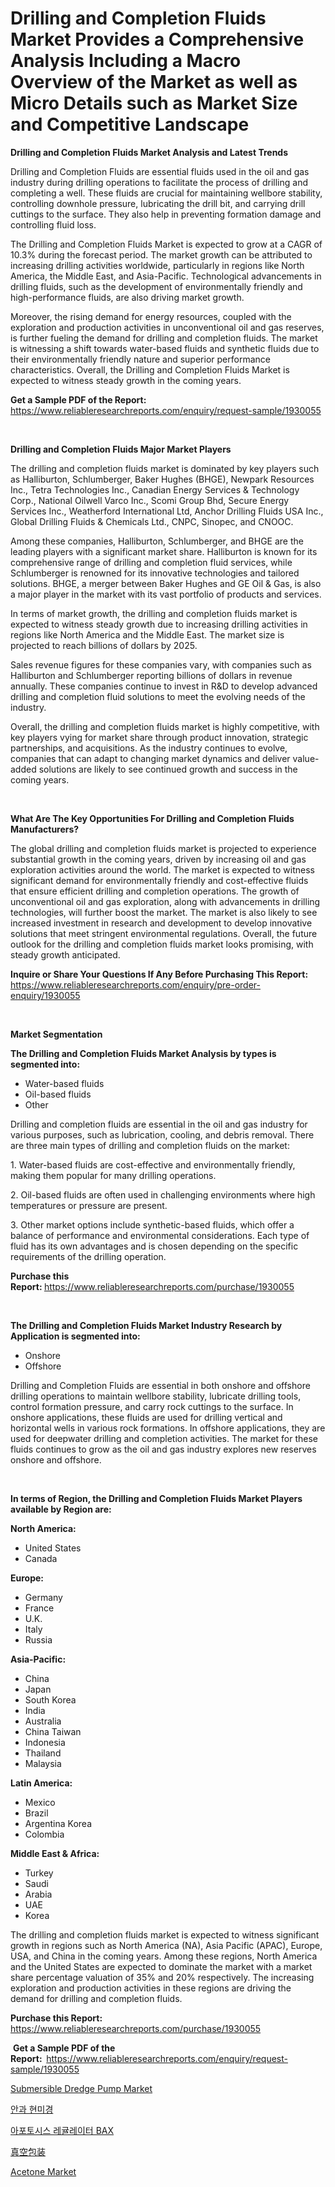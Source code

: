 <p><h1>Drilling and Completion Fluids Market Provides a Comprehensive Analysis Including a Macro Overview of the Market as well as Micro Details such as Market Size and Competitive Landscape</h1></p><p><strong>Drilling and Completion Fluids Market Analysis and Latest Trends</strong></p>
<p><p>Drilling and Completion Fluids are essential fluids used in the oil and gas industry during drilling operations to facilitate the process of drilling and completing a well. These fluids are crucial for maintaining wellbore stability, controlling downhole pressure, lubricating the drill bit, and carrying drill cuttings to the surface. They also help in preventing formation damage and controlling fluid loss.</p><p>The Drilling and Completion Fluids Market is expected to grow at a CAGR of 10.3% during the forecast period. The market growth can be attributed to increasing drilling activities worldwide, particularly in regions like North America, the Middle East, and Asia-Pacific. Technological advancements in drilling fluids, such as the development of environmentally friendly and high-performance fluids, are also driving market growth.</p><p>Moreover, the rising demand for energy resources, coupled with the exploration and production activities in unconventional oil and gas reserves, is further fueling the demand for drilling and completion fluids. The market is witnessing a shift towards water-based fluids and synthetic fluids due to their environmentally friendly nature and superior performance characteristics. Overall, the Drilling and Completion Fluids Market is expected to witness steady growth in the coming years.</p></p>
<p><strong>Get a Sample PDF of the Report:&nbsp;</strong> <a href="https://www.reliableresearchreports.com/enquiry/request-sample/1930055">https://www.reliableresearchreports.com/enquiry/request-sample/1930055</a></p>
<p>&nbsp;</p>
<p><strong>Drilling and Completion Fluids Major Market Players</strong></p>
<p><p>The drilling and completion fluids market is dominated by key players such as Halliburton, Schlumberger, Baker Hughes (BHGE), Newpark Resources Inc., Tetra Technologies Inc., Canadian Energy Services & Technology Corp., National Oilwell Varco Inc., Scomi Group Bhd, Secure Energy Services Inc., Weatherford International Ltd, Anchor Drilling Fluids USA Inc., Global Drilling Fluids & Chemicals Ltd., CNPC, Sinopec, and CNOOC.</p><p>Among these companies, Halliburton, Schlumberger, and BHGE are the leading players with a significant market share. Halliburton is known for its comprehensive range of drilling and completion fluid services, while Schlumberger is renowned for its innovative technologies and tailored solutions. BHGE, a merger between Baker Hughes and GE Oil & Gas, is also a major player in the market with its vast portfolio of products and services.</p><p>In terms of market growth, the drilling and completion fluids market is expected to witness steady growth due to increasing drilling activities in regions like North America and the Middle East. The market size is projected to reach billions of dollars by 2025.</p><p>Sales revenue figures for these companies vary, with companies such as Halliburton and Schlumberger reporting billions of dollars in revenue annually. These companies continue to invest in R&D to develop advanced drilling and completion fluid solutions to meet the evolving needs of the industry.</p><p>Overall, the drilling and completion fluids market is highly competitive, with key players vying for market share through product innovation, strategic partnerships, and acquisitions. As the industry continues to evolve, companies that can adapt to changing market dynamics and deliver value-added solutions are likely to see continued growth and success in the coming years.</p></p>
<p>&nbsp;</p>
<p><strong>What Are The Key Opportunities For Drilling and Completion Fluids Manufacturers?</strong></p>
<p><p>The global drilling and completion fluids market is projected to experience substantial growth in the coming years, driven by increasing oil and gas exploration activities around the world. The market is expected to witness significant demand for environmentally friendly and cost-effective fluids that ensure efficient drilling and completion operations. The growth of unconventional oil and gas exploration, along with advancements in drilling technologies, will further boost the market. The market is also likely to see increased investment in research and development to develop innovative solutions that meet stringent environmental regulations. Overall, the future outlook for the drilling and completion fluids market looks promising, with steady growth anticipated.</p></p>
<p><strong>Inquire or Share Your Questions If Any Before Purchasing This Report:</strong> <a href="https://www.reliableresearchreports.com/enquiry/pre-order-enquiry/1930055">https://www.reliableresearchreports.com/enquiry/pre-order-enquiry/1930055</a></p>
<p>&nbsp;</p>
<p><strong>Market Segmentation</strong></p>
<p><strong>The Drilling and Completion Fluids Market Analysis by types is segmented into:</strong></p>
<p><ul><li>Water-based fluids</li><li>Oil-based fluids</li><li>Other</li></ul></p>
<p><p>Drilling and completion fluids are essential in the oil and gas industry for various purposes, such as lubrication, cooling, and debris removal. There are three main types of drilling and completion fluids on the market:</p><p>1. Water-based fluids are cost-effective and environmentally friendly, making them popular for many drilling operations.</p><p>2. Oil-based fluids are often used in challenging environments where high temperatures or pressure are present.</p><p>3. Other market options include synthetic-based fluids, which offer a balance of performance and environmental considerations. Each type of fluid has its own advantages and is chosen depending on the specific requirements of the drilling operation.</p></p>
<p><strong>Purchase this Report:&nbsp;</strong><a href="https://www.reliableresearchreports.com/purchase/1930055">https://www.reliableresearchreports.com/purchase/1930055</a></p>
<p>&nbsp;</p>
<p><strong>The Drilling and Completion Fluids Market Industry Research by Application is segmented into:</strong></p>
<p><ul><li>Onshore</li><li>Offshore</li></ul></p>
<p><p>Drilling and Completion Fluids are essential in both onshore and offshore drilling operations to maintain wellbore stability, lubricate drilling tools, control formation pressure, and carry rock cuttings to the surface. In onshore applications, these fluids are used for drilling vertical and horizontal wells in various rock formations. In offshore applications, they are used for deepwater drilling and completion activities. The market for these fluids continues to grow as the oil and gas industry explores new reserves onshore and offshore.</p></p>
<p>&nbsp;</p>
<p><strong>In terms of Region, the Drilling and Completion Fluids Market Players available by Region are:</strong></p>
<p>
    <p> <strong> North America: </strong>
        <ul>
            <li>United States</li>
            <li>Canada</li>
        </ul>
        </p> 
    <p> <strong> Europe: </strong>
        <ul>
            <li>Germany</li>
            <li>France</li>
            <li>U.K.</li>
            <li>Italy</li>
            <li>Russia</li>
        </ul>
        </p> 
    <p> <strong> Asia-Pacific: </strong>
        <ul>
            <li>China</li>
            <li>Japan</li>
            <li>South Korea</li>
            <li>India</li>
            <li>Australia</li>
            <li>China Taiwan</li>
            <li>Indonesia</li>
            <li>Thailand</li>
            <li>Malaysia</li>
        </ul>
        </p> 
    <p> <strong> Latin America: </strong>
        <ul>
            <li>Mexico</li>
            <li>Brazil</li>
            <li>Argentina Korea</li>
            <li>Colombia</li>
        </ul>
        </p> 
    <p> <strong> Middle East & Africa: </strong>
        <ul>
            <li>Turkey</li>
            <li>Saudi</li>
            <li>Arabia</li>
            <li>UAE</li>
            <li>Korea</li>
        </ul>
    </p>
    </p>
<p><p>The drilling and completion fluids market is expected to witness significant growth in regions such as North America (NA), Asia Pacific (APAC), Europe, USA, and China in the coming years. Among these regions, North America and the United States are expected to dominate the market with a market share percentage valuation of 35% and 20% respectively. The increasing exploration and production activities in these regions are driving the demand for drilling and completion fluids.</p></p>
<p><strong>Purchase this Report: </strong><a href="https://www.reliableresearchreports.com/purchase/1930055">https://www.reliableresearchreports.com/purchase/1930055</a></p>
<p>&nbsp;<strong>Get a Sample PDF of the Report:&nbsp;&nbsp;</strong><a href="https://www.reliableresearchreports.com/enquiry/request-sample/1930055">https://www.reliableresearchreports.com/enquiry/request-sample/1930055</a></p>
<p><strong></strong></p>
<p><p><a href="https://issuu.com/reportprime-2/docs/submersible-dredge-pump-market-size-2030.pptx">Submersible Dredge Pump Market</a></p><p><a href="https://medium.com/@achimcoteanu1/%EC%95%88%EA%B3%BC-%ED%98%84%EB%AF%B8%EA%B2%BD-%EC%8B%9C%EC%9E%A5-%EC%A1%B0%EC%82%AC-%EB%B3%B4%EA%B3%A0%EC%84%9C-%EA%B7%B8-%EC%97%AD%EC%82%AC-%EB%B0%8F-2024%EB%85%84%EB%B6%80%ED%84%B0-2031%EB%85%84%EA%B9%8C%EC%A7%80%EC%9D%98-%EC%98%88%EC%B8%A1-6f79693d6f5e">안과 현미경</a></p><p><a href="https://medium.com/@edaunhshhs/%EC%84%B8%ED%8F%AC%EC%82%AC%EB%A9%B8%EC%A1%B0%EC%A0%88%EC%9E%90-bax-%EC%8B%9C%EC%9E%A5-%EB%B6%84%EC%84%9D-%EA%B8%80%EB%A1%9C%EB%B2%8C-%EC%82%B0%EC%97%85-%EC%A0%84%EB%A7%9D-%EB%B0%8F-%EC%98%88%EC%B8%A1-2024%EB%85%84%EB%B6%80%ED%84%B0-2031%EB%85%84%EA%B9%8C%EC%A7%80-e3af52f9c967">아포토시스 레귤레이터 BAX</a></p><p><a href="https://medium.com/@charm854/%E7%9C%9F%E7%A9%BA%E3%83%91%E3%83%83%E3%82%B1%E3%83%BC%E3%82%B8%E3%83%B3%E3%82%B0%E5%B8%82%E5%A0%B4%E3%81%AE%E5%B1%95%E6%9C%9B-%E6%A5%AD%E7%95%8C%E3%81%AE%E6%A6%82%E8%A6%81%E3%81%A8%E4%BA%88%E6%B8%AC-2024%E5%B9%B4%E3%81%8B%E3%82%892031%E5%B9%B4-14c7ea15826b">真空包装</a></p><p><a href="https://github.com/jaidynmorantestelletmjzya/Market-Research-Report-List-1/blob/main/acetone-market.md">Acetone Market</a></p></p>